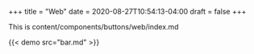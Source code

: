 +++
title = "Web"
date = 2020-08-27T10:54:13-04:00
draft = false
+++

This is content/components/buttons/web/index.md

{{< demo src="bar.md" >}}
